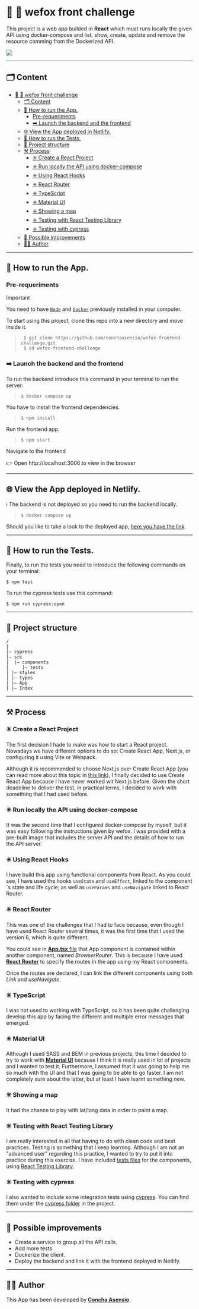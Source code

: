# 💜 🦊 wefox front challenge

This project is a web app builded in **React** which must runs locally the given API using docker-compose and list, show, create, update and remove the resource comming from the Dockerized API.

<image src="src/assets/Homepage.png">

---
## 🗂️ Content

- [💜 🦊 wefox front challenge](#--wefox-front-challenge)
  - [🗂️ Content](#️-content)
  - [🚀 How to run the App.](#-how-to-run-the-app)
    - [Pre-requeriments](#pre-requeriments)
    - [➡️ Launch the backend and the frontend](#️-launch-the-backend-and-the-frontend)
  - [🌐 View the App deployed in Netlify.](#-view-the-app-deployed-in-netlify)
  - [🚀 How to run the Tests.](#-how-to-run-the-tests)
  - [🧱 Project structure](#-project-structure)
  - [⚒️ Process](#️-process)
    - [✳️ Create a React Project](#️-create-a-react-project)
    - [✳️ Run locally the API using docker-compose](#️-run-locally-the-api-using-docker-compose)
    - [✳️ Using React Hooks](#️-using-react-hooks)
    - [✳️ React Router](#️-react-router)
    - [✳️ TypeScript](#️-typescript)
    - [✳️ Material UI](#️-material-ui)
    - [✳️ Showing a map](#️-showing-a-map)
    - [✳️ Testing with React Testing Library](#️-testing-with-react-testing-library)
    - [✳️ Testing with cypress](#️-testing-with-cypress)
  - [💪 Possible improvements](#-possible-improvements)
  - [👩‍💻 Author](#-author)
***

## 🚀 How to run the App.

### Pre-requeriments

> [!IMPORTANT]
> You need to have [```Node```](https://nodejs.org/es/) and [```Docker```](https://www.docker.com/) previously installed in your computer.


To start using this project, clone this repo into a new directory and move inside it.
> ```console
>  $ git clone https://github.com/conchaasensio/wefox-frontend-challenge.git
>  $ cd wefox-frontend-challenge
> ```

### ➡️ Launch the backend and the frontend

To run the backend introduce this command in your terminal to run the server:
> ```console
> $ docker compose up
> ```

You have to install the frontend dependencies.
> ```console
> $ npm install
> ```

Run the frontend app. 
> ```console
> $ npm start
> ```

Navigate to the frontend

👉 Open http://localhost:3006 to view in the browser
***

## 🌐 View the App deployed in Netlify.

ℹ️ The backend is not deployed so you need to run the backend locally.

> ```console
> $ docker compose up
> ```

Should you like to take a look to the deployed app, [here you have the link](https://wefox-challenge-concha.netlify.app/).
***


## 🚀 How to run the Tests.


Finally, to run the tests you need to introduce the following commands on your terminal:
```console
$ npm test
```

To run the cypress tests use this command:
```console
$ npm run cypress:open
```
***

## 🧱 Project structure

```
/
|
|– cypress
|– src
|  |– components
|     |– tests
| |– styles
| |– types
| |– App
| |– Index
```
***

## ⚒️ Process

### ✳️ Create a React Project

The first decision I hade to make was how to start a React project. Nowadays we have different options to do so: Create React App, Next.js, or configuring it using Vite or Webpack.

Although it is recommended to choose Next.js over Create React App (you can read more about this topic in [this link](https://react.dev/learn/start-a-new-react-project)), I finally decided to use Create React App because I have never worked wit Next.js before. Given the short deadeline to deliver the test, in practical terms, I decided to work with something that I had used before.

### ✳️ Run locally the API using docker-compose

It was the second time that I configured docker-compose by myself, but it was easy following the instructions given by wefox. I was provided with a pre-built image that includes the server API and the details of how to run the API server.

### ✳️ Using React Hooks

I have build this app using functional components from React. As you could see, I have used the hooks ```useState``` and ```useEffect```, linked to the component´s state and life cycle; as well as ```useParams``` and ```useNavigate``` linked to React Router.

### ✳️ React Router

This was one of the challenges that I had to face because, even though I have used React Router several times, it was the first time that I used the version 6, which is quite different.

You could see in [**App.tsx** file](src/App.tsx) that App component is contained within another component, named *BrowserRouter*. This is because I have used [**React Router**](https://reactrouter.com/) to specify the routes in the app using my React components.

Once the routes are declared, I can link the different components using both *Link* and *useNavigate*.

### ✳️ TypeScript

I was not used to working with TypeScript, so it has been quite challenging develop this app by facing the different and multiple error messages that emerged.

### ✳️ Material UI

Although I used SASS and BEM in previous projects, this time I decided to try to work with [**Material UI**](https://mui.com/) because I think it is really used in lot of projects and I wanted to test it. Furthermore, I assumed that it was going to help me so much with the UI and that I was going to be able to go faster. I am not completely sure about the latter, but at least I have learnt something new.

### ✳️ Showing a map

It had the chance to play with lat/long data in order to paint a map.

### ✳️ Testing with React Testing Library

I am really interested in all that having to do with clean code and best practices. Testing is something that I keep learning. Although I am not an "advanced user" regarding this practice, I wanted to try to put it into practice during this exercise. I have included [tests files](/src/components/tests) for the components, using [React Testing Library](https://testing-library.com/docs/react-testing-library/intro/).

### ✳️ Testing with cypress

I also wanted to include some integration tests using [cypress](https://www.cypress.io/). You can find them under the [cypress folder](cypress) in the project.
***

## 💪 Possible improvements

+ Create a service to group all the API calls.
+ Add more tests.
+ Dockerize the client.
+ Deploy the backend and link it with the frontend deployed in Netlify.
***

## 👩‍💻 Author

This App has been developed by [**Concha Asensio**](https://www.linkedin.com/in/conchaasensio/).
